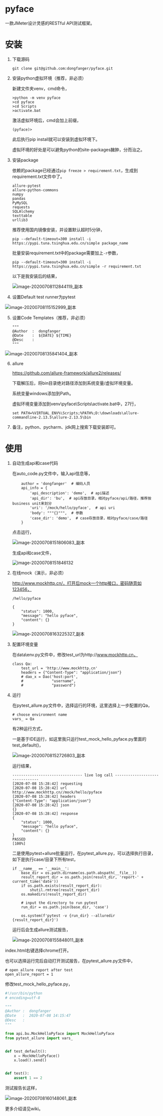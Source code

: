 # pyface

一款JMeter设计灵感的RESTful API测试框架。

# 安装

1. 下载源码

    ```shell
    git clone git@github.com:dongfanger/pyface.git
    ```

2. 安装python虚拟环境（推荐，非必须）

    新建文件夹venv，cmd命令，

    ```shell
    >python -m venv pyface
    >cd pyface
    >cd Scripts
    >activate.bat
    ```

    激活虚拟环境后，cmd会加上前缀，

    ```
    (pyface)>
    ```

    此后执行pip install就可以安装到虚拟环境下。

    虚拟环境的好处是可以避免python的site-packages臃肿，分而治之。

3. 安装package

   依赖的package已经通过`pip freeze > requirement.txt`，生成到requirement.txt文件中了。
   
   ```
   allure-pytest
   allure-python-commons
   numpy
   pandas
   PyMySQL
   requests
   SQLAlchemy
   texttable
   urllib3
   ```
   
   推荐使用国内镜像安装，并设置默认超时5分钟，
   
   ```
   pip --default-timeout=300 install -i https://pypi.tuna.tsinghua.edu.cn/simple package_name
   ```
   
   批量安装requirement.txt中的package需要加上`-r`参数，
   
   ```
   pip --default-timeout=300 install -i https://pypi.tuna.tsinghua.edu.cn/simple -r requirement.txt
   ```
   
   以下是我安装后的结果，
   
   ![image-20200708112844119_副本](README/image-20200708112844119_副本.jpg)
   
4. 设置Default test runner为pytest

![image-20200708115152999_副本](README/image-20200708115152999_副本.jpg)

5. 设置Code Templates（推荐，非必须）

   ```
   """
   @Author  :  dongfanger
   @Date    :  ${DATE} ${TIME}
   @Desc    :  
   """
   ```


![image-20200708135841404_副本](README/image-20200708135841404_副本.jpg)

6. allure

   https://github.com/allure-framework/allure2/releases/

   下载解压后，将bin目录绝对路径添加到系统变量/虚拟环境变量。

   系统变量windows添加到Path。

   虚拟环境变量添加到venv\pyface\Scripts\activate.bat中，27行，

   ```
   set PATH=%VIRTUAL_ENV%\Scripts;%PATH%;D:\downloads\allure-commandline-2.13.5\allure-2.13.5\bin
   ```

7. 备注，python、pycharm、jdk网上搜索下载安装即可。

# 使用

1. 自动生成api和case代码

   在auto_code.py文件中，输入api信息等，

   ```
       author = 'dongfanger'  # 编码人员
       api_info = {
           'api_description': 'demo',  # api描述
           'api_dir': 'bu',  # api存放目录，相对pyface/api/路径，推荐按business unit来划分
           'uri': '/mock/hello/pyface',  # api uri
           'body': """{}""",  # 参数
           'case_dir': 'demo',  # case存放目录，相对pyface/case/路径
       }
   ```

   点击运行，

   ![image-20200708151806083_副本](README/image-20200708151806083_副本.jpg)

   生成api和case文件，

   ![image-20200708151846132](C:\Users\class100\AppData\Roaming\Typora\typora-user-images\image-20200708151846132.png)

2. 在线mock（演示，非必须）

   http://www.mockhttp.cn/，打开后mock一个http接口，密码随意如123456，

   ```
   /hello/pyface
   
   {
       "status": 1000,
       "message": "hello pyface",
       "content": {}
   }
   ```
   ![image-20200708163225327_副本](README/image-20200708163225327_副本.jpg)
   
3. 配置环境变量

   在data\env.py文件中，修改test_url为http://www.mockhttp.cn，
   
   ```
   class Qa:
       test_url = 'http://www.mockhttp.cn'
       headers = {"Content-Type": "application/json"}
       # dao_x = Dao('host:port',
       #             "username",
       #             "password")
   ```

4. 运行

   在pytest_allure.py文件中，选择运行的环境，这里选择上一步配置的Qa，

   ```
   # choose environment name
   vars_ = Qa
   ```

   有2种运行方式，

   一是基于IDE运行，如这里我只运行test\_mock\_hello\_pyface.py里面的test\_default()，

   ![image-20200708152726803_副本](README/image-20200708152726803_副本.jpg)

   运行结果，

   ```
   -------------------------------- live log call --------------------------------
   [2020-07-08 15:28:42] requesting
   [2020-07-08 15:28:42] url
   http://www.mockhttp.cn//mock/hello/pyface
   [2020-07-08 15:28:42] headers
   {"Content-Type": "application/json"}
   [2020-07-08 15:28:42] json
   {}
   [2020-07-08 15:28:42] response
   {
       "status": 1000,
       "message": "hello pyface",
       "content": {}
   }
   PASSED                                                                   [100%]
   ```

   二是使用pytest+allure批量运行，在pytest_allure.py，可以选择执行目录，如下是执行case/目录下所有test，

   ```
   if __name__ == '__main__':
       base_dir = os.path.dirname(os.path.abspath(__file__))
       result_report_dir = os.path.join(result_dir, 'report-' + current_time('date'))
       if os.path.exists(result_report_dir):
           shutil.rmtree(result_report_dir)
       os.makedirs(result_report_dir)
   
       # input the directory to run pytest
       run_dir = os.path.join(base_dir, 'case')
       
       os.system(f'pytest -v {run_dir} --alluredir {result_report_dir}')
   ```

   运行后会生成allure测试报告，

   ![image-20200708155848011_副本](README/image-20200708155848011_副本.jpg)

index.html右键选择chrome打开。

也可以选择运行完后自动打开测试报告，在pytest_allure.py文件中，

```
# open allure report after test
open_allure_report = 1
```

修改test\_mock\_hello\_pyface.py，

```python
#!/usr/bin/python
# encoding=utf-8

"""
@Author :  dongfanger
@Date   :  2020-07-08 14:15:47
@Desc   : 
"""

from api.bu.MockHelloPyface import MockHelloPyface
from pytest_allure import vars_


def test_default():
    x = MockHelloPyface()
    x.load().send()


def test():
    assert 1 == 2
```

测试报告长这样，

![image-20200708160148061_副本](README/image-20200708160148061_副本.jpg)



更多介绍请见wiki。







